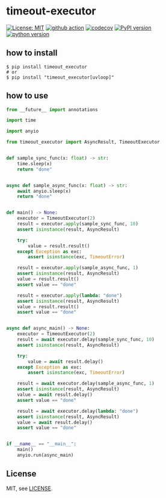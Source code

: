 # timeout-executor

[![License: MIT](https://img.shields.io/badge/License-MIT-yellow.svg)](https://opensource.org/licenses/MIT)
[![github action](https://github.com/phi-friday/timeout-executor/actions/workflows/check.yaml/badge.svg?event=push&branch=dev)](#)
[![codecov](https://codecov.io/gh/phi-friday/timeout-executor/graph/badge.svg?token=CTXXAD3C0U)](https://codecov.io/gh/phi-friday/timeout-executor)
[![PyPI version](https://badge.fury.io/py/timeout-executor.svg)](https://badge.fury.io/py/timeout-executor)
[![python version](https://img.shields.io/pypi/pyversions/timeout_executor.svg)](#)

## how to install
```shell
$ pip install timeout_executor
# or
$ pip install "timeout_executor[uvloop]"
```

## how to use
```python
from __future__ import annotations

import time

import anyio

from timeout_executor import AsyncResult, TimeoutExecutor


def sample_sync_func(x: float) -> str:
    time.sleep(x)
    return "done"


async def sample_async_func(x: float) -> str:
    await anyio.sleep(x)
    return "done"


def main() -> None:
    executor = TimeoutExecutor(2)
    result = executor.apply(sample_sync_func, 10)
    assert isinstance(result, AsyncResult)

    try:
        value = result.result()
    except Exception as exc:
        assert isinstance(exc, TimeoutError)

    result = executor.apply(sample_async_func, 1)
    assert isinstance(result, AsyncResult)
    value = result.result()
    assert value == "done"

    result = executor.apply(lambda: "done")
    assert isinstance(result, AsyncResult)
    value = result.result()
    assert value == "done"


async def async_main() -> None:
    executor = TimeoutExecutor(2)
    result = await executor.delay(sample_sync_func, 10)
    assert isinstance(result, AsyncResult)

    try:
        value = await result.delay()
    except Exception as exc:
        assert isinstance(exc, TimeoutError)

    result = await executor.delay(sample_async_func, 1)
    assert isinstance(result, AsyncResult)
    value = await result.delay()
    assert value == "done"

    result = await executor.delay(lambda: "done")
    assert isinstance(result, AsyncResult)
    value = await result.delay()
    assert value == "done"


if __name__ == "__main__":
    main()
    anyio.run(async_main)
```

## License

MIT, see [LICENSE](https://github.com/phi-friday/timeout-executor/blob/main/LICENSE).